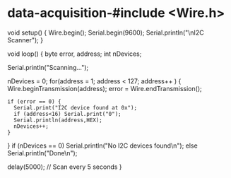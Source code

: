 # data-acquisition-#include <Wire.h>

void setup() {
  Wire.begin();
  Serial.begin(9600);
  Serial.println("\nI2C Scanner");
}

void loop() {
  byte error, address;
  int nDevices;

  Serial.println("Scanning...");

  nDevices = 0;
  for(address = 1; address < 127; address++ ) {
    Wire.beginTransmission(address);
    error = Wire.endTransmission();

    if (error == 0) {
      Serial.print("I2C device found at 0x");
      if (address<16) Serial.print("0");
      Serial.println(address,HEX);
      nDevices++;
    }
  }
  if (nDevices == 0)
    Serial.println("No I2C devices found\n");
  else
    Serial.println("Done\n");

  delay(5000); // Scan every 5 seconds
}
